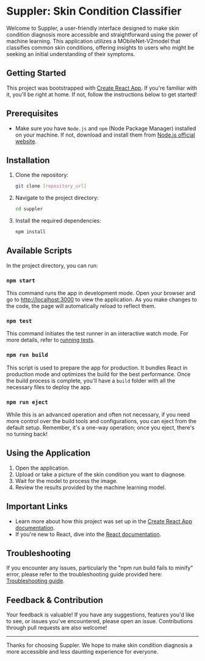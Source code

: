 
# Suppler: Skin Condition Classifier

Welcome to Suppler, a user-friendly interface designed to make skin condition diagnosis more accessible and straightforward using the power of machine learning. This application utilizes a MObileNet-V2model that classifies common skin conditions, offering insights to users who might be seeking an initial understanding of their symptoms.

## Getting Started

This project was bootstrapped with [Create React App](https://github.com/facebook/create-react-app). If you're familiar with it, you'll be right at home. If not, follow the instructions below to get started!

## Prerequisites

- Make sure you have `Node.js` and `npm` (Node Package Manager) installed on your machine. If not, download and install them from [Node.js official website](https://nodejs.org/).

## Installation

1. Clone the repository:
   ```bash
   git clone [repository_url]
   ```

2. Navigate to the project directory:
   ```bash
   cd suppler
   ```

3. Install the required dependencies:
   ```bash
   npm install
   ```

## Available Scripts

In the project directory, you can run:

### `npm start`

This command runs the app in development mode. Open your browser and go to [http://localhost:3000](http://localhost:3000) to view the application. As you make changes to the code, the page will automatically reload to reflect them.

### `npm test`

This command initiates the test runner in an interactive watch mode. For more details, refer to [running tests](https://facebook.github.io/create-react-app/docs/running-tests).

### `npm run build`

This script is used to prepare the app for production. It bundles React in production mode and optimizes the build for the best performance. Once the build process is complete, you'll have a `build` folder with all the necessary files to deploy the app.

### `npm run eject`

While this is an advanced operation and often not necessary, if you need more control over the build tools and configurations, you can eject from the default setup. Remember, it's a one-way operation; once you eject, there's no turning back!

## Using the Application

1. Open the application.
2. Upload or take a picture of the skin condition you want to diagnose.
3. Wait for the model to process the image.
4. Review the results provided by the machine learning model.

## Important Links

- Learn more about how this project was set up in the [Create React App documentation](https://facebook.github.io/create-react-app/docs/getting-started).
- If you're new to React, dive into the [React documentation](https://reactjs.org/).

## Troubleshooting

If you encounter any issues, particularly the "npm run build fails to minify" error, please refer to the troubleshooting guide provided here: [Troubleshooting guide](https://facebook.github.io/create-react-app/docs/troubleshooting#npm-run-build-fails-to-minify).

## Feedback & Contribution

Your feedback is valuable! If you have any suggestions, features you'd like to see, or issues you've encountered, please open an issue. Contributions through pull requests are also welcome!

---

Thanks for choosing Suppler. We hope to make skin condition diagnosis a more accessible and less daunting experience for everyone.
